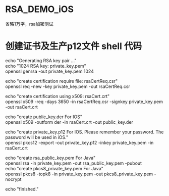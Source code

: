 # RSA_DEMO_iOS
省略1万字，rsa加密测试

# 创建证书及生产p12文件        shell 代码
 
echo "Generating RSA key pair ..."  
echo "1024 RSA key: private_key.pem"  
openssl genrsa -out private_key.pem 1024  
  
echo "create certification require file: rsaCertReq.csr"  
openssl req -new -key private_key.pem -out rsaCertReq.csr  
  
echo "create certification using x509: rsaCert.crt"  
openssl x509 -req -days 3650 -in rsaCertReq.csr -signkey private_key.pem -out rsaCert.crt  
  
echo "create public_key.der For IOS"  
openssl x509 -outform der -in rsaCert.crt -out public_key.der  
  
echo "create private_key.p12 For IOS. Please remember your password. The password will be used in iOS."  
openssl pkcs12 -export -out private_key.p12 -inkey private_key.pem -in rsaCert.crt  
  
echo "create rsa_public_key.pem For Java"  
openssl rsa -in private_key.pem -out rsa_public_key.pem -pubout  
echo "create pkcs8_private_key.pem For Java"  
openssl pkcs8 -topk8 -in private_key.pem -out pkcs8_private_key.pem -nocrypt  
  
echo "finished."  
